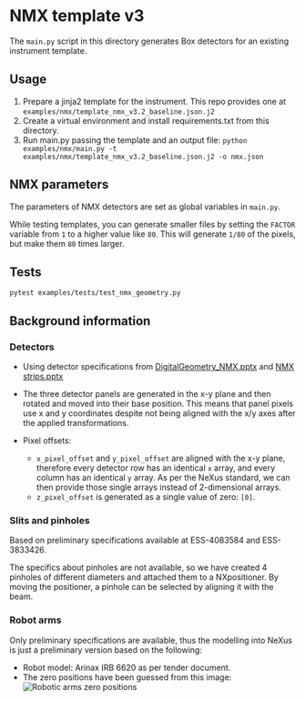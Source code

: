 # NMX template v3

The `main.py` script in this directory generates Box detectors for an existing
instrument template.

## Usage

1. Prepare a jinja2 template for the instrument. This repo provides one at `examples/nmx/template_nmx_v3.2_baseline.json.j2`
1. Create a virtual environment and install requirements.txt from this directory.
1. Run main.py passing the template and an output file:
`python examples/nmx/main.py -t examples/nmx/template_nmx_v3.2_baseline.json.j2 -o nmx.json`

## NMX parameters

The parameters of NMX detectors are set as global variables in `main.py`.

While testing templates, you can generate smaller files by setting the `FACTOR` variable
from `1` to a higher value like `80`. This will generate `1/80` of the pixels, but make 
them `80` times larger.


## Tests

```
pytest examples/tests/test_nmx_geometry.py
```


## Background information

### Detectors

* Using detector specifications from [DigitalGeometry_NMX.pptx](https://jira.esss.lu.se/secure/attachment/175639/DigitalGeometry_NMX.pptx)
  and [NMX strips.pptx](https://jira.esss.lu.se/secure/attachment/157298/NMX%20strips.pptx)
* The three detector panels are generated in the x-y plane and then rotated 
and moved into their base position. This means that panel pixels use x and y
coordinates despite not being aligned with the x/y axes after the applied 
transformations.

* Pixel offsets:

  * `x_pixel_offset` and `y_pixel_offset` are aligned with the x-y plane, therefore
  every detector row has an identical `x` array, and every column has an identical
  `y` array. As per the NeXus standard, we can then provide those single arrays instead
  of 2-dimensional arrays.
  * `z_pixel_offset` is generated as a single value of zero: `[0]`.

### Slits and pinholes

Based on preliminary specifications available at ESS-4083584 and ESS-3833426.

The specifics about pinholes are not available, so we have created 4 pinholes of different
diameters and attached them to a NXpositioner. By moving the positioner, a pinhole can be
selected by aligning it with the beam.

### Robot arms

Only preliminary specifications are available, thus the modelling into NeXus 
is just a preliminary version based on the following:

* Robot model: Arinax IRB 6620 as per tender document.
* The zero positions have been guessed from this image: ![Robotic arms zero positions](docs/robotic-arms-zero.png)
